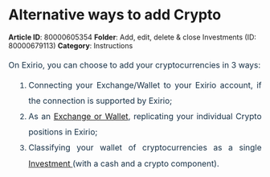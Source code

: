 # Alternative ways to add Crypto

**Article ID**: 80000605354
**Folder**: Add, edit, delete & close Investments (ID: 80000679113)
**Category**: Instructions

<p style="box-sizing: border-box; margin: 0px 0px 0px 0in; font-size: 15px; line-height: 30px; word-break: normal; overflow-wrap: break-word; color: rgb(24, 50, 71); font-style: normal; font-variant-ligatures: normal; font-variant-caps: normal; font-weight: 400; letter-spacing: normal; orphans: 2; text-indent: 0px; text-transform: none; white-space: normal; widows: 2; word-spacing: 0px; -webkit-text-stroke-width: 0px;  text-decoration-thickness: initial; text-decoration-style: initial; text-decoration-color: initial; font-family: -apple-system, system-ui, "Segoe UI", Roboto, "Helvetica Neue", Arial, sans-serif; text-align: justify;"><span dir="ltr" style="box-sizing: border-box; font-size: 16px; line-height: 32px;">On Exirio, you can choose to add your <span style="color: rgb(24, 50, 71); font-family: -apple-system, system-ui, "Segoe UI", Roboto, "Helvetica Neue", Arial, sans-serif; font-size: 16px; font-style: normal; font-variant-ligatures: normal; font-variant-caps: normal; font-weight: 400; letter-spacing: normal; orphans: 2; text-align: justify; text-indent: 0px; text-transform: none; white-space: normal; widows: 2; word-spacing: 0px; -webkit-text-stroke-width: 0px;  text-decoration-thickness: initial; text-decoration-style: initial; text-decoration-color: initial; display: inline !important; float: none;">cryptocurrencies </span>in 3 ways:</span></p><ol style="box-sizing: border-box; margin: 8px 0px 4px; padding: 0px 0px 0px 40px; line-height: 17px; color: rgb(24, 50, 71); font-size: 13px; font-style: normal; font-variant-ligatures: normal; font-variant-caps: normal; font-weight: 400; letter-spacing: normal; orphans: 2; text-align: start; text-indent: 0px; text-transform: none; white-space: normal; widows: 2; word-spacing: 0px; -webkit-text-stroke-width: 0px;  text-decoration-thickness: initial; text-decoration-style: initial; text-decoration-color: initial; font-family: -apple-system, system-ui, "Segoe UI", Roboto, "Helvetica Neue", Arial, sans-serif;"><li style="box-sizing: border-box; font-size: 15px; line-height: 30px; margin: 0px; word-break: normal; overflow-wrap: break-word; text-align: justify;"><span style="box-sizing: border-box; font-size: 16px;"><span style="box-sizing: border-box;"><span dir="ltr" style="box-sizing: border-box; line-height: 32px;">Connecting your Exchange/Wallet to your Exirio account, if the connection is supported by Exirio;</span></span></span></li><li style="box-sizing: border-box; font-size: 15px; line-height: 30px; margin: 0px; word-break: normal; overflow-wrap: break-word; text-align: justify;"><span style="box-sizing: border-box; font-size: 16px;"><span dir="ltr" style="box-sizing: border-box;"><span style="box-sizing: border-box; line-height: 32px;"><span dir="ltr" style="box-sizing: border-box; line-height: 32px;">As an <a href="https://support.exirio.com/support/solutions/articles/80000820786-adding-crypto-exchange-wallet-">Exchange or Wallet</a><span dir="ltr" style="box-sizing: border-box; line-height: 32px;">,</span></span></span> replicating your individual Crypto positions in Exirio;</span></span></li><li style="box-sizing: border-box; font-size: 15px; line-height: 30px; margin: 0px; word-break: normal; overflow-wrap: break-word; text-align: justify;"><span style="box-sizing: border-box; font-size: 16px;"><span style="box-sizing: border-box; line-height: 32px;"><span dir="ltr" style="box-sizing: border-box; line-height: 32px;">Classifying your wallet of cryptocurrencies as <a href="https://support.exirio.com/en/support/solutions/articles/80000820397" dir="ltr"></a> a single <a href="https://support.exirio.com/en/support/solutions/articles/80000375759">Investment </a>(with a <span dir="ltr" style="box-sizing: border-box; line-height: 32px;">cash and a crypto component).</span></span></span></span></li></ol><div class="attachment-thumb ember-view" style="box-sizing: border-box; word-break: normal; overflow-wrap: break-word; font-size: 13px; line-height: 18px; color: rgb(24, 50, 71); font-family: -apple-system, BlinkMacSystemFont, "Segoe UI", Roboto, "Helvetica Neue", Arial, sans-serif; font-weight: 400; text-align: start; text-indent: 0px;"><br class="Apple-interchange-newline"></div>